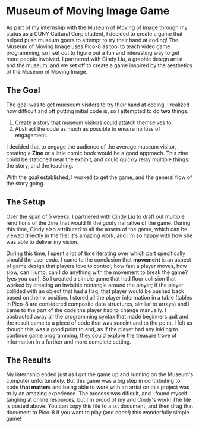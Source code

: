 # Museum of Moving Image Game
As part of my internship with the Museum of Moving of Image through my status as a CUNY Cultural Corp student, I decided to create a game that helped push museum goers
to attempt to try their hand at coding!
The Museum of Moving Image uses Pico-8 as tool to teach video game programming, so I set out to figure out a fun and interesting way to get more people involved.
I partnered with Cindy Liu, a graphic design artist and the museum, and we set off to create a game inspired by the aesthetics of the Museum of Moving Image.

## The Goal
The goal was to get mueseum visitors to try their hand at coding. I realized how difficult and off putting initial code is, so I attempted to do **two** things.
1) Create a story that museum visitors could attatch themselves to.
2) Abstract the code as much as possible to ensure no loss of engagement.

I decided that to engage the audience of the average museum visitor, creating a **Zine** or a little comic book would be a good approach. This zine could be stationed 
near the exhibit, and could quickly relay multiple things: the story, and the teaching.

With the goal established, I worked to get the game, and the general flow of the story going.

## The Setup
Over the span of 5 weeks, I partnered with Cindy Liu to draft out multiple renditions of the Zine that would fit the goofy narrative of the game. During this time,
Cindy also attributed to all the assets of the game, which can be viewed directly in the file! It's amazing work, and I'm so happy with how she was able to deliver my
vision. 

During this time, I spent a lot of time iterating over which part specifically should the user *code*. I came to the conclusion that **movement** is an aspect of game design
that players love to control; how fast a player moves, how slow, can I jump, can I do anything with the movement to break the game? (yes you can).
So I created a simple game that had floor collision that worked by creating an invisible rectangle around the player; if the player collided with an object that had a flag, 
that player would be pushed back based on their x position. 
I stored all the player information in a table (tables in Pico-8 are considered composite data structures, similar to arrays) and I came to the part of the code the player had to 
change manually. I abstracted away all the programming syntax that made beginners quit and the result came to a piece of code that was succint and to the point.
I felt as though this was a good point to end, as if the player had any inkling to continue game programming, they could explore the treasure trove of information in a further and
more complete setting.

## The Results
My internship ended just as I got the game up and running on the Museum's computer unfortunately. But this game was a big step in contributing to code **that matters** and being able
to work with an artist on this project was truly an amazing experience. The process was dificult, and I found myself tangling at online resources, but I'm proud of my and Cindy's work!
The file is posted above. You can copy this file to a txt document, and then drag that document to Pico-8 if you want to play (and code!) this wonderfully simple game!
